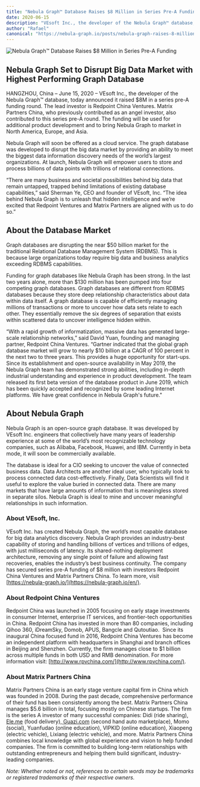 ```yaml
---
title: "Nebula Graph™ Database Raises $8 Million in Series Pre-A Funding"
date: 2020-06-15
description: "VEsoft Inc., the developer of the Nebula Graph™ database, today announced it raised $8M in a series pre-A funding round. "
author: "Rafael"
canonical: "https://nebula-graph.io/posts/nebula-graph-raises-8-million-dollars-in-series-pre-a-funding/"
---
```

![Nebula Graph™ Database Raises $8 Million in Series Pre-A Funding](https://user-images.githubusercontent.com/57335825/84646147-7f39d980-aeb6-11ea-8d3d-6609fe02ff4b.png)

## Nebula Graph Set to Disrupt Big Data Market with Highest Performing Graph Database

HANGZHOU, China – June 15, 2020 – VEsoft Inc., the developer of the Nebula Graph™ database, today announced it raised $8M in a series pre-A funding round. The lead investor is Redpoint China Ventures. Matrix Partners China, who previously contributed as an angel investor, also contributed to this series pre-A round. The funding will be used for additional product development and to bring Nebula Graph to market in North America, Europe, and Asia.

Nebula Graph will soon be offered as a cloud service. The graph database was developed to disrupt the big data market by providing an ability to meet the biggest data information discovery needs of the world’s largest organizations. At launch, Nebula Graph will empower users to store and process billions of data points with trillions of relational connections.

“There are many business and societal possibilities behind big data that remain untapped, trapped behind limitations of existing database capabilities,” said Sherman Ye, CEO and founder of VEsoft, Inc. “The idea behind Nebula Graph is to unleash that hidden intelligence and we’re excited that Redpoint Ventures and Matrix Partners are aligned with us to do so.”

## About the Database Market

Graph databases are disrupting the near $50 billion market for the traditional Relational Database Management System (RDBMS). This is because large organizations today require big data and business analytics exceeding RDBMS capabilities.

Funding for graph databases like Nebula Graph has been strong. In the last two years alone, more than $130 million has been pumped into four competing graph databases. Graph databases are different from RDBMS databases because they store deep relationship characteristics about data within data itself. A graph database is capable of efficiently managing millions of transactions or more to uncover how data sets relate to each other. They essentially remove the six degrees of separation that exists within scattered data to uncover intelligence hidden within.

“With a rapid growth of informatization, massive data has generated large-scale relationship networks,” said David Yuan, founding and managing partner, Redpoint China Ventures. “Gartner indicated that the global graph database market will grow to nearly $10 billion at a CAGR of 100 percent in the next two to three years. This provides a huge opportunity for start-ups. Since its establishment and open-source availability in May 2019, the Nebula Graph team has demonstrated strong abilities, including in-depth industrial understanding and experience in product development. The team released its first beta version of the database product in June 2019, which has been quickly accepted and recognized by some leading Internet platforms. We have great confidence in Nebula Graph's future."

## About Nebula Graph

Nebula Graph is an open-source graph database. It was developed by VEsoft Inc. engineers that collectively have many years of leadership experience at some of the world’s most recognizable technology companies, such as Alibaba, Facebook, Huawei, and IBM. Currently in beta mode, it will soon be commercially available.

The database is ideal for a CIO seeking to uncover the value of connected business data. Data Architects are another ideal user, who typically look to process connected data cost-effectively. Finally, Data Scientists will find it useful to explore the value buried in connected data. There are many markets that have large amounts of information that is meaningless stored in separate silos. Nebula Graph is ideal to mine and uncover meaningful relationships in such information.

### About VEsoft, Inc.

VEsoft Inc. has created Nebula Graph, the world’s most capable database for big data analytics discovery. Nebula Graph provides an industry-best capability of storing and handling billions of vertices and trillions of edges, with just milliseconds of latency. Its shared-nothing deployment architecture, removing any single point of failure and allowing fast recoveries, enables the industry’s best business continuity. The company has secured series pre-A funding of $8 million with investors Redpoint China Ventures and Matrix Partners China. To learn more, visit [https://nebula-graph.io/](https://nebula-graph.io/en/).

### About Redpoint China Ventures

Redpoint China was launched in 2005 focusing on early stage investments in consumer Internet, enterprise IT services, and frontier-tech opportunities in China. Redpoint China has invested in more than 80 companies, including Qihoo 360, iDreamSky, Domob, APUS, Bangcle and Qutoutiao.  Since its inaugural China focused fund in 2016, Redpoint China Ventures has become an independent platform with headquarters in Shanghai and branch offices in Beijing and Shenzhen. Currently, the firm manages close to $1 billion across multiple funds in both USD and RMB denomination. For more information visit: [http://www.rpvchina.com/](http://www.rpvchina.com/).

### About Matrix Partners China

Matrix Partners China is an early stage venture capital firm in China which was founded in 2008. During the past decade, comprehensive performance of their fund has been consistently among the best. Matrix Partners China manages $5.6 billion in total, focusing mostly on Chinese startups. The firm is the series A investor of many successful companies: Didi (ride sharing),[ Ele.me](https://wx.qq.com/cgi-bin/mmwebwx-bin/webwxcheckurl?requrl=http%3A%2F%2FEle.me&skey=%40crypt_bdb94cb4_88269f483d6a7831be63e7e735d64e05&deviceid=e640373804183804&pass_ticket=QBiLSyOA492sJHbecyEu8xWskN8fNsoQWJ72Ys4WleM%253D&opcode=2&scene=1&username=@3dcd58277f1edf98a6b9e07bd6b905c1) (food delivery),[ Guazi.com](https://wx.qq.com/cgi-bin/mmwebwx-bin/webwxcheckurl?requrl=http%3A%2F%2FGuazi.com&skey=%40crypt_bdb94cb4_88269f483d6a7831be63e7e735d64e05&deviceid=e640373804183804&pass_ticket=QBiLSyOA492sJHbecyEu8xWskN8fNsoQWJ72Ys4WleM%253D&opcode=2&scene=1&username=@3dcd58277f1edf98a6b9e07bd6b905c1) (second hand auto marketplace), Momo (social), Yuanfudao (online education), VIPKID (online education), Xiaopeng (electric vehicle), Lixiang (electric vehicle), and more. Matrix Partners China combines local knowledge with global experience and vision to help funded companies. The firm is committed to building long-term relationships with outstanding entrepreneurs and helping them build significant, industry-leading companies.

_Note: Whether noted or not, references to certain words may be trademarks or registered trademarks of their respective owners._